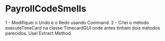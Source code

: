 # PayrollCodeSmells
1 - Modifiquei o Undo e o Redo usando Command.
2 - Criei o método executeTimeCard na classe TimecardGUI onde antes tinham dois métodos parecidos. Usei Extract Method.
